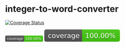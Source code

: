 # integer-to-word-converter

[![Coverage Status](https://coveralls.io/repos/github/guilhermegouw/integer-to-word-converter/badge.svg?branch=main)](https://coveralls.io/github/guilhermegouw/integer-to-word-converter?branch=main)

<svg xmlns="http://www.w3.org/2000/svg" xmlns:xlink="http://www.w3.org/1999/xlink" width="122" height="20" role="img" aria-label="coverage: 100.00%"><title>coverage: 100.00%</title><linearGradient id="s" x2="0" y2="100%"><stop offset="0" stop-color="#bbb" stop-opacity=".1"/><stop offset="1" stop-opacity=".1"/></linearGradient><clipPath id="r"><rect width="122" height="20" rx="3" fill="#fff"/></clipPath><g clip-path="url(#r)"><rect width="61" height="20" fill="#555"/><rect x="61" width="61" height="20" fill="#4c1"/><rect width="122" height="20" fill="url(#s)"/></g><g fill="#fff" text-anchor="middle" font-family="Verdana,Geneva,DejaVu Sans,sans-serif" text-rendering="geometricPrecision" font-size="110"><text aria-hidden="true" x="315" y="150" fill="#010101" fill-opacity=".3" transform="scale(.1)" textLength="510">coverage</text><text x="315" y="140" transform="scale(.1)" fill="#fff" textLength="510">coverage</text><text aria-hidden="true" x="905" y="150" fill="#010101" fill-opacity=".3" transform="scale(.1)" textLength="510">100.00%</text><text x="905" y="140" transform="scale(.1)" fill="#fff" textLength="510">100.00%</text></g></svg>
[![Coverage Status](./reports/coverage/coverage-badge.svg?dummy=8484744)](./reports/coverage/index.html)